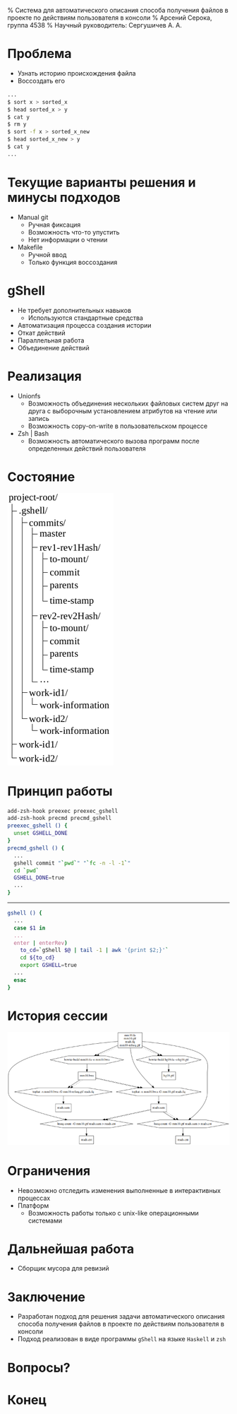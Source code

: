 % Система для автоматического описания способа получения файлов в проекте по действиям пользователя в консоли
% Арсений Серока, группа 4538
% Научный руководитель: Сергушичев А. А.

# Проблема
* Узнать историю происхождения файла
* Воссоздать его
```bash
...
$ sort x > sorted_x
$ head sorted_x > y
$ cat y
$ rm y
$ sort -f x > sorted_x_new
$ head sorted_x_new > y
$ cat y
...
```

# Текущие варианты решения и минусы подходов
* Manual git
    * Ручная фиксация
    * Возможность что-то упустить
    * Нет информации о чтении
* Makefile
    * Ручной ввод
    * Только функция воссоздания

# gShell
* Не требует дополнительных навыков
    * Используются стандартные средства
* Автоматизация процесса создания истории
* Откат действий
* Параллельная работа
* Объединение действий

# Реализация
* Unionfs
    * Возможность объединения нескольких файловых систем друг на друга с выборочным установлением атрибутов на чтение или запись
    * Возможность copy-on-write в пользовательском процессе
* Zsh | Bash
    * Возможность автоматического вызова программ после определенных действий пользователя 

# Состояние
![Состояние](images/state.png)

# Принцип работы 
```zsh
add-zsh-hook preexec preexec_gshell
add-zsh-hook precmd precmd_gshell
preexec_gshell () {
  unset GSHELL_DONE
}
precmd_gshell () {
  ...
  gshell commit "`pwd`" "`fc -n -l -1`"
  cd `pwd`
  GSHELL_DONE=true
  ...
}
```
---

```zsh
gshell () {
  ...
  case $1 in
  ...
  enter | enterRev)
    to_cd=`gShell $@ | tail -1 | awk '{print $2;}'`
    cd ${to_cd}
    export GSHELL=true
  ...
  esac
}
```

# История сессии
![Граф истории](images/graph.png)

# Ограничения
* Невозможно отследить изменения выполненные в интерактивных процессах
* Платформ
   * Возможность работы только с unix-like операционными системами

# Дальнейшая работа
* Сборщик мусора для ревизий

# Заключение
* Разработан подход для решения задачи автоматического описания способа получения файлов в проекте по действиям пользователя в консоли
* Подход реализован в виде программы `gShell` на языке `Haskell` и `zsh`

# Вопросы?

# Конец
